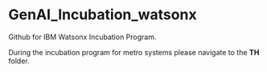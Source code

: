 # GenAI_Incubation_watsonx

Github for IBM Watsonx Incubation Program.

During the incubation program for metro systems please navigate to the **TH** folder.